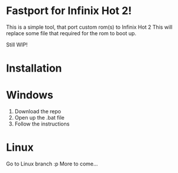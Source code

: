 # Fastport for Infinix Hot 2!

This is a simple tool, that port custom rom(s) to Infinix Hot 2
This will replace some file that required for the rom to boot up.

Still WIP!

# Installation

# Windows
1. Download the repo
2. Open up the .bat file
3. Follow the instructions

# Linux
Go to Linux branch :p
More to come...
